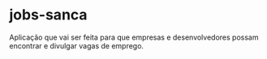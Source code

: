 # jobs-sanca
Aplicação que vai ser feita  para que empresas e desenvolvedores possam encontrar e divulgar vagas de emprego.
